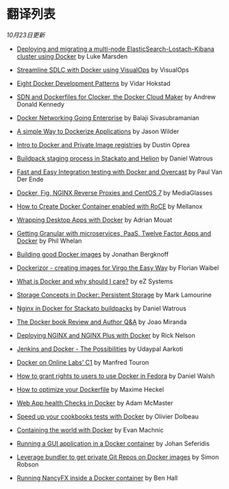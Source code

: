 # 翻译列表

*10月23日更新*

- [Deploying and migrating a multi-node ElasticSearch-Lostach-Kibana cluster using Docker](https://clusterhq.com/blog/deploying-multi-node-elasticsearch-logstash-kibana-cluster-using-docker/) by Luke Marsden
 
- [Streamline SDLC with Docker using VisualOps](https://medium.com/@visualops/streamline-sdlc-with-docker-345da157e374) by VisualOps

- [Eight Docker Development Patterns](http://www.hokstad.com/docker/patterns) by Vidar Hokstad
 
- [SDN and Dockerfiles for Clocker, the Docker Cloud Maker](http://thenewstack.io/sdn-and-dockerfiles-for-clocker-the-docker-cloud-maker/) by Andrew Donald Kennedy
 
- [Docker Networking Going Enterprise](http://blogs.cisco.com/datacenter/docker-networking-going-enterprise/) by Balaji Sivasubramanian
 
- [A simple Way to Dockerize Applications](http://jasonwilder.com/blog/2014/10/13/a-simple-way-to-dockerize-applications/) by Jason Wilder
 
- [Intro to Docker and Private Image registries](http://the.randomengineer.com/2014/10/12/intro-to-docker-and-private-image-registries/) by Dustin Oprea
 
- [Buildpack staging process in Stackato and Helion](http://software.danielwatrous.com/buildpack-staging-process-in-stackato-and-helion/) by Daniel Watrous
 
- [Fast and Easy Integration testing with Docker and Overcast](http://blog.xebia.com/2014/10/13/fast-and-easy-integration-testing-with-docker-and-overcast/) by Paul Van Der Ende
  
- [Docker, Fig, NGINX Reverse Proxies and CentOS 7](https://media-glass.es/2014/08/31/docker-fig-reverse-proxy-centos7/) by MediaGlasses
 
- [How to Create Docker Container enabled with RoCE](http://community.mellanox.com/docs/DOC-1506) by Mellanox
 
- [Wrapping Desktop Apps with Docker](http://container-solutions.com/2014/10/wrapping-desktop-apps-docker/) by Adrian Mouat
 
- [Getting Granular with microservices, PaaS, Twelve Factor Apps and Docker](http://java.dzone.com/articles/getting-granular-microservices?mz=62447-cloud) by Phil Whelan
 
- [Building good Docker images](http://jonathan.bergknoff.com/journal/building-good-docker-images) by Jonathan Bergknoff
 
- [Dockerizor - creating images for Virgo the Easy Way](http://eclipsesource.com/blogs/2014/10/09/dockerizor-creating-docker-images-for-virgo-the-easy-way/) by Florian Waibel
 
- [What is Docker and why should I care?](http://ez.no/Blog/What-is-Docker-and-why-should-I-care) by eZ Systems
 
- [Storage Concepts in Docker: Persistent Storage](http://cloud-mechanic.blogspot.jp/2014/10/storage-concepts-in-docker-persistent.html) by Mark Lamourine
 
- [Nginx in Docker for Stackato buildpacks](http://software.danielwatrous.com/nginx-in-docker-for-stackato-buildpacks/) by Daniel Watrous
 
- [The Docker book Review and Author Q&A](http://www.infoq.com/articles/docker-book) by Joao Miranda

- [Deploying NGINX and NGINX Plus with Docker](http://nginx.com/blog/deploying-nginx-nginx-plus-docker/) by Rick Nelson

- [Jenkins and Docker - The Possibilities](http://randamthoughts.blogspot.jp/2014/10/jenkins-and-docker-possibilities.html) by Udaypal Aarkoti


- [Docker on Online Labs’ C1](https://community.cloud.online.net/t/official-docker-support/374) by Manfred Touron
   
- [How to grant rights to users to use Docker in Fedora](http://opensource.com/business/14/10/docker-user-rights-fedora) by Daniel Walsh
  
- [How to optimize your Dockerfile](http://blog.tutum.co/2014/10/22/how-to-optimize-your-dockerfile/) by Maxime Heckel
  
- [Web App health Checks in Docker](https://twelvemountains.com/2014/docker-status.html) by Adam McMaster
 
- [Speed up your cookbooks tests with Docker](http://odolbeau.fr/blog/speed-up-cookbooks-tests-docker.html) by Olivier Dolbeau
 
- [Containing the world with Docker](https://www.codeschool.com/blog/2014/10/21/containing-world-docker/) by Evan Machnic
 
- [Running a GUI application in a Docker container](http://linuxmeerkat.wordpress.com/2014/10/17/running-a-gui-application-in-a-docker-container/) by Johan Seferidis
 
- [Leverage bundler to get private Git Repos on Docker images](http://simonrobson.net/2014/10/14/private-git-repos-on-docker-images.html) by Simon Robson
 
- [Running NancyFX inside a Docker container](http://blog.benhall.me.uk/2014/10/running-nancyfx-inside-docker-container/) by Ben Hall
 


